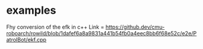 # examples

 Fhy conversion of the efk in c++ 
 Link = https://github.dev/cmu-roboarch/rowild/blob/1dafef6a8a9831a441b54fb0a4eec8bb6f68e52c/e2e/PatrolBot/ekf.cpp


